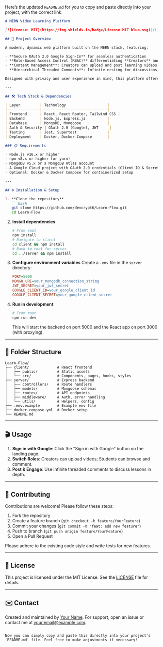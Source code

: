 Here’s the updated `README.md` for you to copy and paste directly into your project, with the correct link:

```markdown
# MERN Video Learning Platform

[![License: MIT](https://img.shields.io/badge/License-MIT-blue.svg)](LICENSE) [![Issues](https://img.shields.io/github/issues/devcrypt6/Learn-Flow)](https://github.com/devcrypt6/Learn-Flow/issues) [![Build](https://img.shields.io/github/actions/workflow/status/devcrypt6/Learn-Flow/ci.yml)](https://github.com/devcrypt6/Learn-Flow/actions)

## 🚀 Project Overview

A modern, dynamic web platform built on the MERN stack, featuring:

- **Secure OAuth 2.0 Google Sign‑In** for seamless authentication
- **Role-Based Access Control (RBAC)** differentiating **Creators** and **Students**
- **Content Management**: Creators can upload and post learning videos; Students can browse and view content
- **Hierarchical Threaded Comments**: Infinite nesting for discussions, ensuring organized conversations

Designed with privacy and user experience in mind, this platform offers a polished, professional interface for both content creators and learners.

---

## 🛠️ Tech Stack & Dependencies

| Layer         | Technology                   |
|---------------|------------------------------|
| Frontend      | React, React Router, Tailwind CSS |
| Backend       | Node.js, Express.js          |
| Database      | MongoDB, Mongoose            |
| Auth & Security | OAuth 2.0 (Google), JWT     |
| Testing       | Jest, Supertest              |
| Deployment    | Docker, Docker Compose       |

### 📋 Requirements

- Node.js v16.x or higher
- npm v8.x or higher (or yarn)
- MongoDB v5.x or a MongoDB Atlas account
- A Google Cloud project with OAuth 2.0 credentials (Client ID & Secret)
- Optional: Docker & Docker Compose for containerized setup

---

## ⚙️ Installation & Setup

1. **Clone the repository**
   ```bash
   git clone https://github.com/devcrypt6/Learn-Flow.git
   cd Learn-Flow
   ```

2. **Install dependencies**
   ```bash
   # From root
   npm install
   # Navigate to client
   cd client && npm install
   # Back to root for server
   cd ../server && npm install
   ```

3. **Configure environment variables**
   Create a `.env` file in the `server` directory:
   ```ini
   PORT=5000
   MONGO_URI=your_mongodb_connection_string
   JWT_SECRET=your_jwt_secret
   GOOGLE_CLIENT_ID=your_google_client_id
   GOOGLE_CLIENT_SECRET=your_google_client_secret
   ```

4. **Run in development**
   ```bash
   # From root
   npm run dev
   ```
   This will start the backend on port 5000 and the React app on port 3000 (with proxying).

---

## 📂 Folder Structure

```text
Learn-Flow/
├── client/             # React frontend
│   ├── public/         # Static assets
│   └── src/            # Components, pages, hooks, styles
├── server/             # Express backend
│   ├── controllers/    # Route handlers
│   ├── models/         # Mongoose schemas
│   ├── routes/         # API endpoints
│   ├── middleware/     # Auth, error handling
│   └── utils/          # Helpers, config
├── .env.example        # Example env file
├── docker-compose.yml  # Docker setup
└── README.md
```

---

## 🎬 Usage

1. **Sign in with Google**: Click the “Sign in with Google” button on the landing page.
2. **Switch Roles**: Creators can upload videos; Students can browse and comment.
3. **Post & Engage**: Use infinite threaded comments to discuss lessons in depth.

---

## 🤝 Contributing

Contributions are welcome! Please follow these steps:

1. Fork the repository
2. Create a feature branch (`git checkout -b feature/YourFeature`)
3. Commit your changes (`git commit -m "feat: add new feature"`)
4. Push to branch (`git push origin feature/YourFeature`)
5. Open a Pull Request

Please adhere to the existing code style and write tests for new features.

---

## 📄 License

This project is licensed under the MIT License. See the [LICENSE](LICENSE) file for details.

---

## ✉️ Contact

Created and maintained by [Your Name](https://github.com/devcrypt6). For support, open an issue or contact me at your.email@example.com.
```

Now you can simply copy and paste this directly into your project’s `README.md` file. Feel free to make adjustments if necessary!

